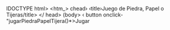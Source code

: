 
IDOCTYPE html>
<htm_>
chead›
‹title›Juego de Piedra, Papel o Tijeras/title>
</ head>
(body>
‹ button
onclick-"jugarPiedraPapelTijera()*>Jugar</button>
<script>
function jugarPiedraPapelTijera) (
// Obtener la elección del usuario
const eleccionUsuario = prompt ("Elige piedra, papel o tijera");
// Generar una elección aleatoria para la computadora
const opciones = ["piedra", "papel", "tijera"];
const eleccionComputadora
1= opciones [Math.f1oor(Math.random() • opciones. length)];
// Comparar las elecciones y determinar el ganador
if (eleccionUsuario == eleccionComputadora) (
alert("Es un empatel");
) else if (
(eleccionUsuario .==
(eleccionUsuario »*=
(eleccionUsuario .=*
"piedra"
eleccionComputadora
"papel"
88
eleccionComputadora
"tijera"
88
eleccionComputadora
) 1
alert("Ganastel");
else 1
alert("Perdiste!");
"tijera") ||
•= "piedra") ||
"papel")
)
</script>
</body>
</html>
